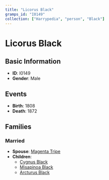 ```yaml
---
title: "Licorus Black"
gramps_id: "I0149"
collection: ["Harrypedia", "person", "Black"]
---
```


# Licorus Black

## Basic Information

- **ID**: I0149
- **Gender**: Male

## Events

- **Birth**: 1808
- **Death**: 1872

## Families

### Married

- **Spouse**: [Magenta Tripe](//Tripe/Magenta/)
- **Children**:
  - [Cygnus Black](//Black/Cygnus/)
  - [Misapinoa Black](//Black/Misapinoa/)
  - [Arcturus Black](//Black/Arcturus/)


